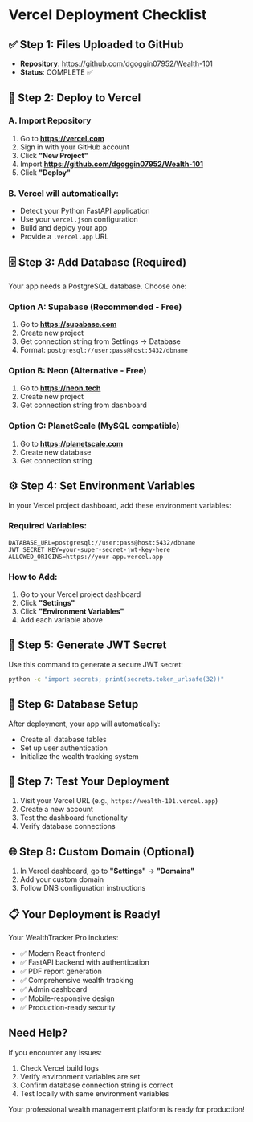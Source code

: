 # Vercel Deployment Checklist

## ✅ Step 1: Files Uploaded to GitHub
- **Repository**: https://github.com/dgoggin07952/Wealth-101
- **Status**: COMPLETE ✅

## 🚀 Step 2: Deploy to Vercel

### A. Import Repository
1. Go to **https://vercel.com**
2. Sign in with your GitHub account
3. Click **"New Project"**
4. Import **https://github.com/dgoggin07952/Wealth-101**
5. Click **"Deploy"**

### B. Vercel will automatically:
- Detect your Python FastAPI application
- Use your `vercel.json` configuration
- Build and deploy your app
- Provide a `.vercel.app` URL

## 🗄️ Step 3: Add Database (Required)

Your app needs a PostgreSQL database. Choose one:

### Option A: Supabase (Recommended - Free)
1. Go to **https://supabase.com**
2. Create new project
3. Get connection string from Settings → Database
4. Format: `postgresql://user:pass@host:5432/dbname`

### Option B: Neon (Alternative - Free)
1. Go to **https://neon.tech**
2. Create new project
3. Get connection string from dashboard

### Option C: PlanetScale (MySQL compatible)
1. Go to **https://planetscale.com**
2. Create new database
3. Get connection string

## ⚙️ Step 4: Set Environment Variables

In your Vercel project dashboard, add these environment variables:

### Required Variables:
```
DATABASE_URL=postgresql://user:pass@host:5432/dbname
JWT_SECRET_KEY=your-super-secret-jwt-key-here
ALLOWED_ORIGINS=https://your-app.vercel.app
```

### How to Add:
1. Go to your Vercel project dashboard
2. Click **"Settings"**
3. Click **"Environment Variables"**
4. Add each variable above

## 🔧 Step 5: Generate JWT Secret

Use this command to generate a secure JWT secret:
```bash
python -c "import secrets; print(secrets.token_urlsafe(32))"
```

## 📝 Step 6: Database Setup

After deployment, your app will automatically:
- Create all database tables
- Set up user authentication
- Initialize the wealth tracking system

## 🎯 Step 7: Test Your Deployment

1. Visit your Vercel URL (e.g., `https://wealth-101.vercel.app`)
2. Create a new account
3. Test the dashboard functionality
4. Verify database connections

## 🌐 Step 8: Custom Domain (Optional)

1. In Vercel dashboard, go to **"Settings"** → **"Domains"**
2. Add your custom domain
3. Follow DNS configuration instructions

## 📋 Your Deployment is Ready!

Your WealthTracker Pro includes:
- ✅ Modern React frontend
- ✅ FastAPI backend with authentication
- ✅ PDF report generation
- ✅ Comprehensive wealth tracking
- ✅ Admin dashboard
- ✅ Mobile-responsive design
- ✅ Production-ready security

## Need Help?

If you encounter any issues:
1. Check Vercel build logs
2. Verify environment variables are set
3. Confirm database connection string is correct
4. Test locally with same environment variables

Your professional wealth management platform is ready for production!